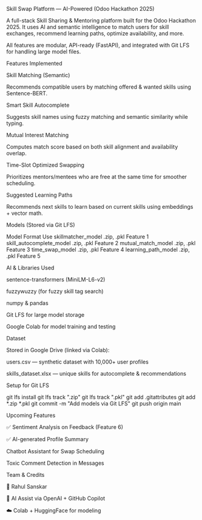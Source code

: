 Skill Swap Platform — AI-Powered (Odoo Hackathon 2025)

A full-stack Skill Sharing & Mentoring platform built for the Odoo Hackathon 2025.
It uses AI and semantic intelligence to match users for skill exchanges, recommend
learning paths, optimize availability, and more.

All features are modular, API-ready (FastAPI), and integrated with Git LFS for handling large model files.

Features Implemented

Skill Matching (Semantic)

Recommends compatible users by matching offered & wanted skills using Sentence-BERT.

Smart Skill Autocomplete

Suggests skill names using fuzzy matching and semantic similarity while typing.

Mutual Interest Matching

Computes match score based on both skill alignment and availability overlap.

Time-Slot Optimized Swapping

Prioritizes mentors/mentees who are free at the same time for smoother scheduling.

Suggested Learning Paths

Recommends next skills to learn based on current skills using embeddings + vector math.

Models (Stored via Git LFS)

Model	Format	Use
skillmatcher_model	.zip, .pkl	Feature 1
skill_autocomplete_model	.zip, .pkl	Feature 2
mutual_match_model	.zip, .pkl	Feature 3
time_swap_model	.zip, .pkl	Feature 4
learning_path_model	.zip, .pkl	Feature 5

AI & Libraries Used

sentence-transformers (MiniLM-L6-v2)

fuzzywuzzy (for fuzzy skill tag search)

numpy & pandas

Git LFS for large model storage

Google Colab for model training and testing

Dataset

Stored in Google Drive (linked via Colab):

users.csv — synthetic dataset with 10,000+ user profiles

skills_dataset.xlsx — unique skills for autocomplete & recommendations

Setup for Git LFS

git lfs install
git lfs track ".zip"
git lfs track ".pkl"
git add .gitattributes
git add *.zip *.pkl
git commit -m "Add models via Git LFS"
git push origin main

Upcoming Features

✅ Sentiment Analysis on Feedback (Feature 6)

✅ AI-generated Profile Summary

Chatbot Assistant for Swap Scheduling

Toxic Comment Detection in Messages

Team & Credits

👤 Rahul Sanskar

🤖 AI Assist via OpenAI + GitHub Copilot

☁️ Colab + HuggingFace for modeling
